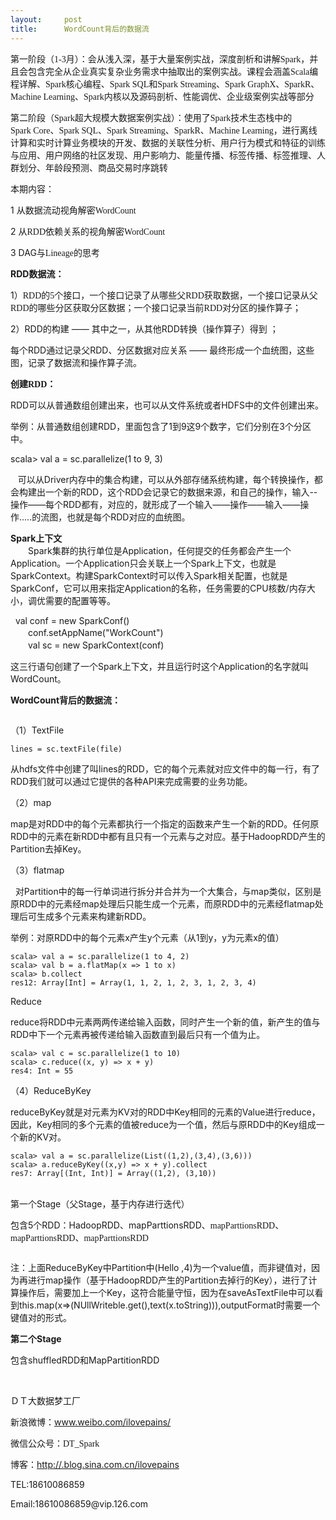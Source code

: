 ```yaml
---
layout:     post
title:      WordCount背后的数据流
---
```

<div id="article_content" class="article_content clearfix csdn-tracking-statistics" data-pid="blog" data-mod="popu_307" data-dsm="post">
								            <link rel="stylesheet" href="https://csdnimg.cn/release/phoenix/template/css/ck_htmledit_views-f76675cdea.css">
						<div class="htmledit_views" id="content_views">
                
<p><span style="font-size:14px;">第一阶段（<span style="font-family:Calibri;">1-3</span><span style="font-family:'宋体';">月）：会从浅入深，基于大量案例实战，深度剖析和讲解</span><span style="font-family:Calibri;">Spark</span><span style="font-family:'宋体';">，并且会包含完全从企业真实复杂业务需求中抽取出的案例实战。课程会涵盖</span><span style="font-family:Calibri;">Scala</span><span style="font-family:'宋体';">编程详解、</span><span style="font-family:Calibri;">Spark</span><span style="font-family:'宋体';">核心编程、</span><span style="font-family:Calibri;">Spark SQL</span><span style="font-family:'宋体';">和</span><span style="font-family:Calibri;">Spark Streaming</span><span style="font-family:'宋体';">、</span><span style="font-family:Calibri;">Spark GraphX</span><span style="font-family:'宋体';">、</span><span style="font-family:Calibri;">SparkR</span><span style="font-family:'宋体';">、</span><span style="font-family:Calibri;">Machine Learning</span><span style="font-family:'宋体';">、</span><span style="font-family:Calibri;">Spark</span><span style="font-family:'宋体';">内核以及源码剖析、性能调优、企业级案例实战等部分</span></span></p>
<p><span style="font-size:14px;">第二阶段（<span style="font-family:Calibri;">Spark</span><span style="font-family:'宋体';">超大规模大数据案例实战）：使用了</span><span style="font-family:Calibri;">Spark</span><span style="font-family:'宋体';">技术生态栈中的</span><span style="font-family:Calibri;">Spark Core</span><span style="font-family:'宋体';">、</span><span style="font-family:Calibri;">Spark SQL</span><span style="font-family:'宋体';">、</span><span style="font-family:Calibri;">Spark Streaming</span><span style="font-family:'宋体';">、</span><span style="font-family:Calibri;">SparkR</span><span style="font-family:'宋体';">、</span><span style="font-family:Calibri;">Machine Learning</span><span style="font-family:'宋体';">，进行离线计算和实时计算业务模块的开发、数据的关联性分析、用户行为模式和特征的训练与应用、用户网络的社区发现、用户影响力、能量传播、标签传播、标签推理、人群划分、年龄段预测、商品交易时序跳转</span></span></p>
<p>本期内容：</p>
<p>1 <span style="font-family:'宋体';">从数据流动视角解密</span><span style="font-family:Calibri;">WordCount</span></p>
<p>2 <span style="font-family:'宋体';">从</span><span style="font-family:Calibri;">RDD</span><span style="font-family:'宋体';">依赖关系的视角解密</span><span style="font-family:Calibri;">WordCount</span></p>
<p>3 DAG<span style="font-family:'宋体';">与</span><span style="font-family:Calibri;">Lineage</span><span style="font-family:'宋体';">的思考</span></p>
<p><span style="font-family:'宋体';"></span></p>
<p><strong>RDD<span style="font-family:'宋体';">数据流：</span></strong></p>
<p>1<span style="font-family:'宋体';">）</span><span style="font-family:'Times New Roman';">RDD</span><span style="font-family:'宋体';">的</span><span style="font-family:'Times New Roman';">5</span><span style="font-family:'宋体';">个接口，一个接口记录了从哪些父</span><span style="font-family:'Times New Roman';">RDD</span><span style="font-family:'宋体';">获取数据，一个接口记录从父</span><span style="font-family:'Times New Roman';">RDD</span><span style="font-family:'宋体';">的哪些分区获取分区数据；一个接口记录当前</span><span style="font-family:'Times New Roman';">RDD</span><span style="font-family:'宋体';">对分区的操作算子；</span></p>
<p>2）RDD的构建 —— 其中之一，从其他RDD转换（操作算子）得到 ；</p>
<p>每个RDD通过记录父RDD、分区数据对应关系 —— 最终形成一个血统图，这些图，记录了数据流和操作算子流。</p>
<p><span style="font-family:'宋体';"><strong>创建RDD：</strong></span></p>
<p><span style="font-family:'宋体';"></span></p>
<p></p>
<p>RDD可以从普通数组创建出来，也可以从文件系统或者HDFS中的文件创建出来。</p>
<p>举例：从普通数组创建RDD，里面包含了1到9这9个数字，它们分别在3个分区中。</p>
<p>scala&gt; val a = sc.parallelize(1 to 9, 3)</p>
<p>   可以从Driver内存中的集合构建，可以从外部存储系统构建，每个转换操作，都会构建出一个新的RDD，这个RDD会记录它的数据来源，和自己的操作，输入--操作——每个RDD都有，对应的，就形成了一个输入——操作——输入——操作.....的流图，也就是每个RDD对应的血统图。 </p>
<p></p>
<p><strong>Spark上下文<br></strong>　　Spark集群的执行单位是Application，任何提交的任务都会产生一个Application。一个Application只会关联上一个Spark上下文，也就是SparkContext。构建SparkContext时可以传入Spark相关配置，也就是SparkConf，它可以用来指定Application的名称，任务需要的CPU核数/内存大小，调优需要的配置等等。</p>
<p>  val conf = new SparkConf()<br>
　　conf.setAppName("WorkCount")<br>
　　val sc = new SparkContext(conf)</p>
<p>这三行语句创建了一个Spark上下文，并且运行时这个Application的名字就叫WordCount。</p>
<p><strong>WordCount背后的数据流：</strong></p>
<p><strong><img src="https://img-blog.csdn.net/20160115002659485?watermark/2/text/aHR0cDovL2Jsb2cuY3Nkbi5uZXQv/font/5a6L5L2T/fontsize/400/fill/I0JBQkFCMA==/dissolve/70/gravity/Center" alt=""><br></strong></p>
<p><span style="font-size:14px;">（1）TextFile<span> </span>
</span></p>
<p></p>
<p><span></span></p><pre><code class="language-java">lines = sc.textFile(file)</code></pre>
<p>从hdfs文件中创建了叫lines的RDD，它的每个元素就对应文件中的每一行，有了RDD我们就可以通过它提供的各种API来完成需要的业务功能。<br></p>
<p><span style="font-size:14px;">（2）map</span></p>
<p>map是对RDD中的每个元素都执行一个指定的函数来产生一个新的RDD。任何原RDD中的元素在新RDD中都有且只有一个元素与之对应。基于HadoopRDD产生的Partition去掉Key。</p>
<span style="font-size:14px;">（</span><span style="font-size:14px;">3）flatmap</span>
<p>  对Partition中的每一行单词进行拆分并合并为一个大集合，与map类似，区别是原RDD中的元素经map处理后只能生成一个元素，而原RDD中的元素经flatmap处理后可生成多个元素来构建新RDD。 </p>
<p>举例：对原RDD中的每个元素x产生y个元素（从1到y，y为元素x的值）</p>
<p></p><pre><code class="language-java">scala&gt; val a = sc.parallelize(1 to 4, 2)
scala&gt; val b = a.flatMap(x =&gt; 1 to x)
scala&gt; b.collect
res12: Array[Int] = Array(1, 1, 2, 1, 2, 3, 1, 2, 3, 4)</code></pre>
<p></p>
<p>Reduce</p>
<p>reduce将RDD中元素两两传递给输入函数，同时产生一个新的值，新产生的值与RDD中下一个元素再被传递给输入函数直到最后只有一个值为止。</p>
<pre><code class="language-java">scala&gt; val c = sc.parallelize(1 to 10)
scala&gt; c.reduce((x, y) =&gt; x + y)
res4: Int = 55</code></pre>
<p><span style="font-size:14px;">（4）ReduceByKey</span></p>
<p>reduceByKey就是对元素为KV对的RDD中Key相同的元素的Value进行reduce，因此，Key相同的多个元素的值被reduce为一个值，然后与原RDD中的Key组成一个新的KV对。</p>
<pre><code class="language-java">scala&gt; val a = sc.parallelize(List((1,2),(3,4),(3,6)))
scala&gt; a.reduceByKey((x,y) =&gt; x + y).collect
res7: Array[(Int, Int)] = Array((1,2), (3,10))</code></pre><img src="https://img-blog.csdn.net/20160115004245860?watermark/2/text/aHR0cDovL2Jsb2cuY3Nkbi5uZXQv/font/5a6L5L2T/fontsize/400/fill/I0JBQkFCMA==/dissolve/70/gravity/Center" alt=""><br><br><span style="font-size:14px;">第一个Stage（父Stage，基于内存进行迭代）</span>
<p><span style="font-size:14px;">包含5个RDD：HadoopRDD、mapParttionsRDD、</span><span style="font-family:'宋体';"><span style="font-size:14px;">mapParttionsRDD、</span><span style="font-family:'宋体';"><span style="font-size:14px;">mapParttionsRDD、<span style="font-family:'宋体';">mapParttionsRDD</span></span></span></span></p>
<p><img src="https://img-blog.csdn.net/20160115004558145?watermark/2/text/aHR0cDovL2Jsb2cuY3Nkbi5uZXQv/font/5a6L5L2T/fontsize/400/fill/I0JBQkFCMA==/dissolve/70/gravity/Center" alt=""><br></p>
<p><span style="font-size:14px;">注：上面ReduceByKey中Partition中(Hello ,4)为一个value值，而非键值对，因为再进行map操作（基于HadoopRDD产生的Partition去掉行的Key），进行了计算操作后，需要加上一个Key，这符合能量守恒，因为在saveAsTextFile中可以看到this.map(x=&gt;(NUllWriteble.get(),text(x.toString))),outputFormat时需要一个键值对的形式。</span></p>
<strong><span style="font-size:14px;">第二个Stage</span></strong>
<p><span style="font-size:14px;">包含shuffledRDD和MapPartitionRDD</span></p>
<p><span style="font-size:14px;"><br></span></p>
<p><span style="font-size:14px;"></span></p>
<p>ＤＴ大数据梦工厂</p>
<p>新浪微博：<a href="http://www.weibo.com/ilovepains/" rel="nofollow">www.weibo.com/ilovepains/</a></p>
<p>微信公众号：<span style="font-family:Calibri;">DT_Spark</span></p>
<p>博客：<a href="/ilovepains" rel="nofollow">http://.blog.sina.com.cn/ilovepains</a></p>
<p>TEL:18610086859</p>
<p>Email:18610086859@vip.126.com</p>
<br><p><br></p>
<br>            </div>
                </div>